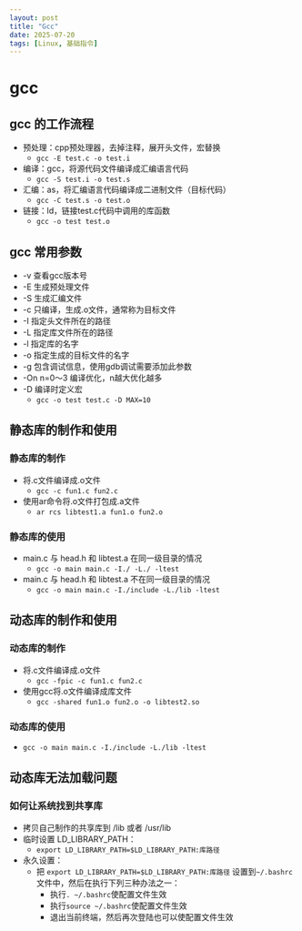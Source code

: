 ```yaml
---
layout: post
title: "Gcc"
date: 2025-07-20
tags: [Linux, 基础指令]
---
```


# gcc

## gcc 的工作流程

- 预处理：cpp预处理器，去掉注释，展开头文件，宏替换
  - `gcc -E test.c -o test.i`
- 编译：gcc，将源代码文件编译成汇编语言代码
  - `gcc -S test.i -o test.s`
- 汇编：as，将汇编语言代码编译成二进制文件（目标代码）
  - `gcc -C test.s -o test.o`
- 链接：ld，链接test.c代码中调用的库函数
  - `gcc -o test test.o`

## gcc 常用参数

- -v 查看gcc版本号
- -E 生成预处理文件
- -S 生成汇编文件
- -c 只编译，生成.o文件，通常称为目标文件
- -I 指定头文件所在的路径
- -L 指定库文件所在的路径
- -l 指定库的名字
- -o 指定生成的目标文件的名字
- -g 包含调试信息，使用gdb调试需要添加此参数
- -On n=0～3 编译优化，n越大优化越多
- -D 编译时定义宏
  - `gcc -o test test.c -D MAX=10`

## 静态库的制作和使用

### 静态库的制作

- 将.c文件编译成.o文件
  - `gcc -c fun1.c fun2.c`
- 使用ar命令将.o文件打包成.a文件
  - `ar rcs libtest1.a fun1.o fun2.o`

### 静态库的使用

- main.c 与 head.h 和 libtest.a 在同一级目录的情况
  - `gcc -o main main.c -I./ -L./ -ltest`
- main.c 与 head.h 和 libtest.a 不在同一级目录的情况
  - `gcc -o main main.c -I./include -L./lib -ltest`

## 动态库的制作和使用

### 动态库的制作

- 将.c文件编译成.o文件
  - `gcc -fpic -c fun1.c fun2.c`
- 使用gcc将.o文件编译成库文件
  - `gcc -shared fun1.o fun2.o -o libtest2.so`

### 动态库的使用

- `gcc -o main main.c -I./include -L./lib -ltest`

## 动态库无法加载问题

### 如何让系统找到共享库

- 拷贝自己制作的共享库到 /lib 或者 /usr/lib
- 临时设置 LD_LIBRARY_PATH：
  - `export LD_LIBRARY_PATH=$LD_LIBRARY_PATH:库路径`
- 永久设置：
  - 把 `export LD_LIBRARY_PATH=$LD_LIBRARY_PATH:库路径` 设置到`~/.bashrc`文件中，然后在执行下列三种办法之一：
    - 执行`. ~/.bashrc`使配置文件生效
    - 执行`source ~/.bashrc`使配置文件生效
    - 退出当前终端，然后再次登陆也可以使配置文件生效
